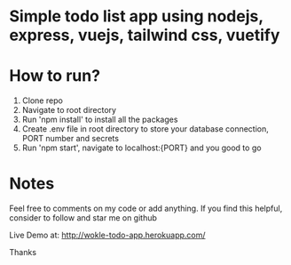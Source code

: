# Simple todo list app using nodejs, express, vuejs, tailwind css, vuetify

# How to run?
1. Clone repo
2. Navigate to root directory
3. Run 'npm install' to install all the packages
4. Create .env file in root directory to store your database connection, PORT number and secrets
5. Run 'npm start', navigate to localhost:{PORT} and you good to go

# Notes
Feel free to comments on my code or add anything. If you find this helpful, consider to follow and star me on github

Live Demo at: http://wokle-todo-app.herokuapp.com/

Thanks
